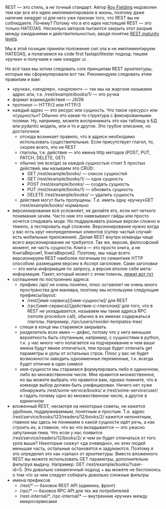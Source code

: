 REST — это стиль, а не точный стандарт. Автор [Roy Fielding](https://en.wikipedia.org/wiki/Roy_Fielding) недоволен тем как все его идею имплементировали в жизнь, поэтому даже наличие swagger ui для него уже признак того, что REST вы не соблюдаете. Почему? Потому что в его идее настоящий REST — это только HATEOAS. Несколько авторов пытаются закрыть этот разрыв между ожиданиями и действительностью, вводя понятие [REST maturity levels](https://martinfowler.com/articles/richardsonMaturityModel.html).

Мы в этой позиции приняли положение сил зла и не имплементируем HATEOAS, а полагаемся на code first fastapi/litestar подход: пишем «ручки» и получаем к ним swagger ui.

Но всё таки мы хотим следовать core принципам REST архитектуры, которые мы сформулировали вот так. Рекомендуем следовать этим правилам и вам:

* «ручка», «хендлер», «эндпоинт» — так мы на жаргоне называем адрес апи, т.е. /rest/example/books/1/ — это ручка
* формат взаимодействия — JSON
* протокол — HTTP/2 или HTTP/3
* каждый адрес — это ресурс или сущность. Что такое «ресурс» или «сущность»? Обычно это какая-то структура с фиксированными полями. Ну, например, можете воспринимать это как таблицу в БД или pydantic модель, или и то и другое. Это грубое описание, но достаточное
  * отсюда возникает правило, что в адресе необходимо использовать существительные. Если присутствует глагол, то,  скорее всего, это не REST
  * глаголы, т.е. действия — это имена http методов (POST, PUT, PATCH, DELETE, GET)
  * обычно (не всегда) за каждой сущностью стоит 5 простых действий, мы называем это CRUD:
    * GET /rest/example/books/ — список сущностей
    * GET /rest/example/books/1/ — одна сущность
    * POST /rest/example/books/ — создать сущность
    * PUT /rest/example/books/1/ — обновить сущность
    * DELETE /rest/example/books/ — удалить сущность
  * действия могут быть пропущены. Т.е. иметь одну «ручку»GET /rest/example/books/ нормально 
* версионирование всё усложняет, не делайте его, если нет четкого понимания зачем. Часто нам это навязывают гайды или просто хочется следовать моде. Но поддерживать разные версии сложно и тяжело, а тестировать ещё сложнее. Версионирование нужно когда у вас есть круг неопределенных клиентов (супер частый случай: есть мобильные приложения). Делая REST внутри команды чаще всего версионирование не требуется. Так же, версия, философский момент, не часть сущности. Книга — это просто книга, а не КнигаВерсия1, КнигаВерсия2. Поэтому, мы чаще всего версионируем REST наиболее логичным по семантике HTTP способом: размещаем версию в Accept заголовке. Сами заголовки — это мета-информация по запросу, а версия вполне себе мета-информация. Пакет, который может с этим помочь, [лежит вот тут](https://github.com/community-of-python/fast-version)
* соглашения по построению адреса:
  * префикс /api/ не очень понятен, плюс оставляет не очень много пространства для маневра, поэтому мы используем следующие префиксы/layout:
    * /rest/\[имя-сервиса]/\[имя-сущности]/ для REST
    * /rpc/\[имя-сервиса]/\[действие-с-глаголом]/ для того, что в REST не укладывается, называем мы такие адреса RPC (remote procedure call), обычно в их именах содержаться глаголы. Например, /rpc/users/reorder-templates-tree/
  * слеши в конце мы стараемся закрывать
  * разделитель всех имен — дефис, потому что у него меньшая вероятность быть спутанным, например, с сущностями в python, т.к. у нас много чего полагается на подчеркивание и чем ваши имена будут явнее отличаться, тем проще будет отличать get параметры и урлы от остальных строк. Плюс у вас не будет возможности заводить одноименные переменные, т.к. всегда будет отличие в один символ
  * имя-сущности мы стараемся формулировать либо в одиночном, либо во множественном числе. Мне нравится множественное, но вы можете выбрать что нравится вам, однако помните, что в команде выбор должен быть унифицирован. Ничего нет хуже обнаружить /rest/some-service/books/ и /rest/some-service/user/ и гадать почему одно во множественном числе, а другое в единичном
* вложенный REST, несмотря на некоторые советы, не кажется удобным, поддерживаемым, понятным и простым. Т.е. адрес /rest/service/books/123/readers/12/books/2/ кажется непонятным, главное мы здесь не понимаем о какой сущности идёт речь, а как строить их, а главное, что во что вкладывается — это ужасно запутанная тема. Что если у нас появится /rest/service/readers/12/books/2/ и чем он будет отличаться от того урла выше? Некоторые скажут «да очевидно», но этих людей меньшая часть, остальные остановятся и задумаются. Поэтому я это определил это как «запах» от архитектуры. Вместо вложенного REST вы можете использовать GET параметры, дополнительно фильтруя выдачу. Например: GET /rest/example/books/?user-id=5. Это довольно семантичный подход + вы можете не беспокоясь о том что за чем следует собирать довольно сложные фильтры
* имена префиксов
  * /rest/\* — базовое REST API (админка, фронт)
  * /rpc/\* — базовое RPC API для тех же потребителей
  * /rest-internal/\*, /rpc-internal/\* — внутренние «ручки» между микросервисами

